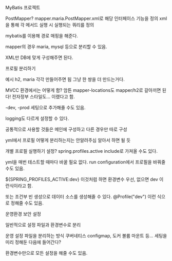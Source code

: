 MyBatis 프로젝트

PostMapper?
mapper.maria.PostMapper.xml로 해당 인터페이스 기능을 정의
xml을 통해 각 메서드 실행 시 실행되는 쿼리를 정의

mybatis를 이용해 경로 매핑을 해준다.

mapper의 경우 maria, mysql 등으로 분리할 수 있음.

XML만 DB에 맞게 구성해주면 된다.


프로필 분리하기

예시
h2, maria 각각 만들어주면 됨
그냥 한 쌍을 더 만드는거다.

MVCC 환경에서는 어떻게 함?
암튼 mapper-locations도 mapper/h2로 갈아끼면 된다!
전자정부 스타일도... 이랬다고 함.

-dev, -prod 세팅으로 추가해줄 수도 있음.

logging도 다르게 설정할 수 있다.

공통적으로 사용할 것들은 메인에 구성하고 다른 경우만 따로 구성

yml에서 프로필 어떻게 분리하는지는 안알려주심
알아서 하면 될 듯

개별 프로필 실행하기 설정?
spring.profiles.active
include로 가져올 수도 있다.

yml을 매번 테스트할 때마다 바꿀 필요 없다.
run configuration에서 프로필을 바꿔줄 수도 있음.

${SPRING_PROFILES_ACTIVE:dev}
이것처럼 하면 환경변수 우선, 없으면 dev 이런식이라고 함.

또는 조건부 빈 생성으로 데이터 소스를 생성해줄 수 있다.
@Profile("dev") 이런 식으로 정해줄 수도 있음.

운영환경 보안 설정

일반적으로 설정 파일과 환경변수로 분리

운영 설정 파일을 분리하는 방식
쿠버네티스 configmap, 도커 볼륨 마운트 등...
세팅을 미리 정해둔 다음에 들어간다?

환경변수만으로 모든 설정을 해줄 수도 있음.

